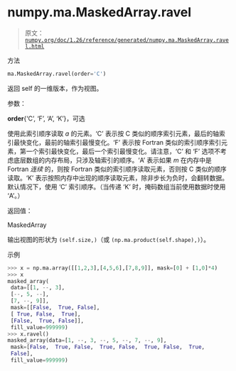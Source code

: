 # numpy.ma.MaskedArray.ravel

> 原文：[`numpy.org/doc/1.26/reference/generated/numpy.ma.MaskedArray.ravel.html`](https://numpy.org/doc/1.26/reference/generated/numpy.ma.MaskedArray.ravel.html)

方法

```py
ma.MaskedArray.ravel(order='C')
```

返回 self 的一维版本，作为视图。

参数：

**order**{‘C’, ‘F’, ‘A’, ‘K’}，可选

使用此索引顺序读取 *a* 的元素。‘C’ 表示按 C 类似的顺序索引元素，最后的轴索引最快变化，最前的轴索引最慢变化。‘F’ 表示按 Fortran 类似的索引顺序索引元素，第一个索引最快变化，最后一个索引最慢变化。请注意，‘C’ 和 ‘F’ 选项不考虑底层数组的内存布局，只涉及轴索引的顺序。‘A’ 表示如果 *m* 在内存中是 Fortran *连续* 的，则按 Fortran 类似的索引顺序读取元素，否则按 C 类似的顺序读取。‘K’ 表示按照内存中出现的顺序读取元素，除非步长为负时，会翻转数据。默认情况下，使用 ‘C’ 索引顺序。（当传递 ‘K’ 时，掩码数组当前使用数据时使用 ‘A’。）

返回值：

MaskedArray

输出视图的形状为 `(self.size,)`（或 `(np.ma.product(self.shape),)`）。

示例

```py
>>> x = np.ma.array([[1,2,3],[4,5,6],[7,8,9]], mask=[0] + [1,0]*4)
>>> x
masked_array(
 data=[[1, --, 3],
 [--, 5, --],
 [7, --, 9]],
 mask=[[False,  True, False],
 [ True, False,  True],
 [False,  True, False]],
 fill_value=999999)
>>> x.ravel()
masked_array(data=[1, --, 3, --, 5, --, 7, --, 9],
 mask=[False,  True, False,  True, False,  True, False,  True,
 False],
 fill_value=999999) 
```
